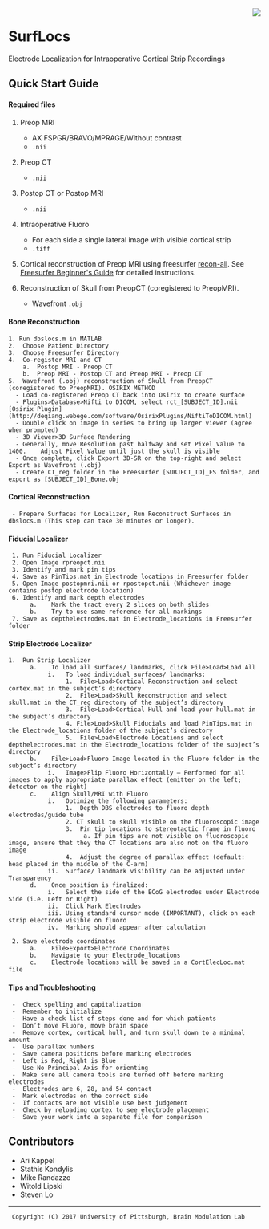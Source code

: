 <img src="https://github.com/akapp/surflocs/blob/master/icons/logo_brainmodulationlab_large.png" align="right" />

# SurfLocs

Electrode Localization for Intraoperative Cortical Strip Recordings 

## Quick Start Guide

#### Required files
1. Preop MRI 
    - AX FSPGR/BRAVO/MPRAGE/Without contrast
    - `.nii`
2. Preop CT 
    - `.nii`
3. Postop CT or Postop MRI
    - `.nii`
4. Intraoperative Fluoro
    - For each side a single lateral image with visible cortical strip 
    - `.tiff`
5. Cortical reconstruction of Preop MRI using freesurfer [recon-all](https://surfer.nmr.mgh.harvard.edu/fswiki/recon-all). See [Freesurfer Beginner's Guide](https://surfer.nmr.mgh.harvard.edu/fswiki/FreeSurferBeginnersGuide) for detailed instructions.

6.	Reconstruction of Skull from PreopCT (coregistered to PreopMRI).
     - Wavefront `.obj`

#### Bone Reconstruction

    1. Run dbslocs.m in MATLAB
    2.	Choose Patient Directory
    3.	Choose Freesurfer Directory
    4.	Co-register MRI and CT
        a.	Postop MRI - Preop CT
        b.	Preop MRI - Postop CT and Preop MRI - Preop CT
    5.	Wavefront (.obj) reconstruction of Skull from PreopCT (coregistered to PreopMRI). OSIRIX METHOD
      - Load co-registered Preop CT back into Osirix to create surface
      - Plugins>Database>Nifti to DICOM, select rct_[SUBJECT_ID].nii [Osirix Plugin](http://deqiang.webege.com/software/OsirixPlugins/NiftiToDICOM.html)
      - Double click on image in series to bring up larger viewer (agree when prompted)
      - 3D Viewer>3D Surface Rendering
      - Generally, move Resolution past halfway and set Pixel Value to 1400.	Adjust Pixel Value until just the skull is visible
      - Once complete, click Export 3D-SR on the top-right and select Export as Wavefront (.obj)
      -	Create CT_reg folder in the Freesurfer [SUBJECT_ID]_FS folder, and export as [SUBJECT_ID]_Bone.obj

#### Cortical Reconstruction
 
     - Prepare Surfaces for Localizer, Run Reconstruct Surfaces in dbslocs.m (This step can take 30 minutes or longer).

#### Fiducial Localizer

     1.	Run Fiducial Localizer
     2.	Open Image rpreopct.nii
     3.	Identify and mark pin tips
     4.	Save as PinTips.mat in Electrode_locations in Freesurfer folder
     5.	Open Image postopmri.nii or rpostopct.nii (Whichever image contains postop electrode location)
     6.	Identify and mark depth electrodes
          a.	Mark the tract every 2 slices on both slides
          b.	Try to use same reference for all markings
     7.	Save as depthelectrodes.mat in Electrode_locations in Freesurfer folder
     
####  Strip Electrode Localizer

    1.	Run Strip Localizer
          a.	To load all surfaces/ landmarks, click File>Load>Load All
               i.	To load individual surfaces/ landmarks:
                    1.	File>Load>Cortical Reconstruction and select cortex.mat in the subject’s directory
                    2.	File>Load>Skull Reconstruction and select skull.mat in the CT_reg directory of the subject’s directory
                    3.	File>Load>Cortical Hull and load your hull.mat in the subject’s directory
                    4. File>Load>Skull Fiducials and load PinTips.mat in the Electrode_locations folder of the subject’s directory
                    5.	File>Load>Electrode Locations and select depthelectrodes.mat in the Electrode_locations folder of the subject’s directory
          b.	File>Load>Fluoro Image located in the Fluoro folder in the subject’s directory
               i.	Image>Flip Fluoro Horizontally – Performed for all images to apply appropriate parallax effect (emitter on the left; detector on the right)
          c.	Align Skull/MRI with Fluoro
               i.	Optimize the following parameters:
                    1.	Depth DBS electrodes to fluoro depth electrodes/guide tube
                    2. CT skull to skull visible on the fluoroscopic image
                    3.	Pin tip locations to stereotactic frame in fluoro
                         a.	If pin tips are not visible on fluoroscopic image, ensure that they the CT locations are also not on the fluoro image
                    4.	Adjust the degree of parallax effect (default: head placed in the middle of the C-arm)
               ii.	Surface/ landmark visibility can be adjusted under Transparency
          d.	Once position is finalized:
               i.	Select the side of the ECoG electrodes under Electrode Side (i.e. Left or Right)
               ii.	Click Mark Electrodes
               iii.	Using standard cursor mode (IMPORTANT), click on each strip electrode visible on fluoro
               iv.	Marking should appear after calculation

     2.	Save electrode coordinates
          a.	File>Export>Electrode Coordinates
          b.	Navigate to your Electrode_locations 
          c.	Electrode locations will be saved in a CortElecLoc.mat file

#### Tips and Troubleshooting

     -	Check spelling and capitalization
     -	Remember to initialize
     -	Have a check list of steps done and for which patients
     -	Don’t move Fluoro, move brain space
     -	Remove cortex, cortical hull, and turn skull down to a minimal amount
     -	Use parallax numbers
     -	Save camera positions before marking electrodes
     -	Left is Red, Right is Blue
     -	Use No Principal Axis for orienting
     -	Make sure all camera tools are turned off before marking electrodes
     -	Electrodes are 6, 28, and 54 contact
     -	Mark electrodes on the correct side
     -	If contacts are not visible use best judgement
     -	Check by reloading cortex to see electrode placement
     -	Save your work into a separate file for comparison
     
     
## Contributors

* Ari Kappel
* Stathis Kondylis
* Mike Randazzo
* Witold Lipski
* Steven Lo
__________________________________________________________________________________
     Copyright (C) 2017 University of Pittsburgh, Brain Modulation Lab
